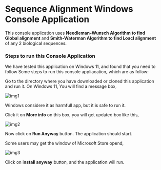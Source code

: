 
# Sequence Alignment Windows Console Application

This console application uses **Needleman-Wunsch Algorithm to find Global alignment** and **Smith-Waterman Algorithm to find Loacl alignment** of any 2 biological sequences.

### Steps to run this Console Application

We have tested this application on Windows 11, and found that you need to follow Some steps to run this console appliacation, which are as follow:

Go to the directory where you have downloaded or cloned this application and run it.
On Windows 11, You will find a message box,

![img1](https://drive.google.com/file/d/1Rbpn1VvE4QDD0YmSsm6vKgsQFNA-eqIQ/view?usp=sharing)

Windows considere it as harmfull app, but it is safe to run it.

Click it on **More info** on this box, you will get updated box like this,

![img2](https://drive.google.com/file/d/1VVyDf4V3EB6Es0DX1RYf0WbXptNfE5kR/view?usp=sharing)

Now click on **Run Anyway** button. The application should start.

Some users may get the window of Microsoft Store opend, 

![img3](https://drive.google.com/file/d/1_hD1W3aMj-i3tgGbXiLxi5ivdZ6uFMvv/view?usp=sharing)

Click on **install anyway** button, and the application will run.
